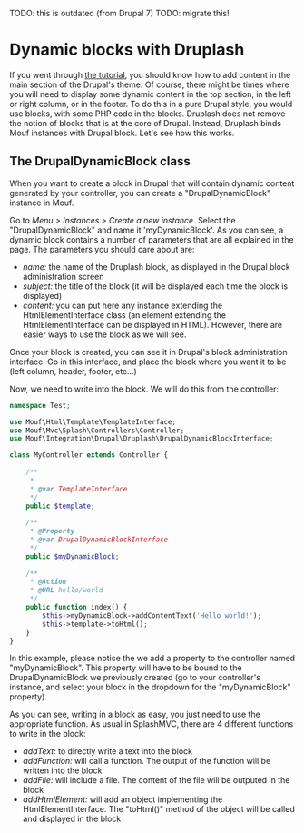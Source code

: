 TODO: this is outdated (from Drupal 7)
TODO: migrate this!


Dynamic blocks with Druplash
============================

If you went through [the tutorial](https://github.com/thecodingmachine/integration.drupal.druplash/blob/7.0/doc/tutorial.md), 
you should know how to add content in the main section of the Drupal's theme.
Of course, there might be times where you will need to display some dynamic content in the top section,
in the left or right column, or in the footer. To do this in a pure Drupal style, you would use
blocks, with some PHP code in the blocks. Druplash does not remove the notion of blocks that is
at the core of Drupal. Instead, Druplash binds Mouf instances with Drupal block. Let's see
how this works.

The DrupalDynamicBlock class
----------------------------

When you want to create a block in Drupal that will contain dynamic content generated by your
controller, you can create a "DrupalDynamicBlock" instance in Mouf.

Go to *Menu > Instances > Create a new instance*. Select the "DrupalDynamicBlock" and name it
'myDynamicBlock'. As you can see, a dynamic block contains a number of parameters that are all explained in the page. 
The parameters you should care about are:
- *name:* the name of the Druplash block, as displayed in the Drupal block administration screen
- *subject:* the title of the block (it will be displayed each time the block is displayed)
- *content:* you can put here any instance extending the HtmlElementInterface class (an element
   extending the HtmlElementInterface can be displayed in HTML). However, there are easier ways to use the block
   as we will see.

Once your block is created, you can see it in Drupal's block administration interface. Go in this interface, and
place the block where you want it to be (left column, header, footer, etc...)

Now, we need to write into the block. We will do this from the controller:

```php
namespace Test;

use Mouf\Html\Template\TemplateInterface;
use Mouf\Mvc\Splash\Controllers\Controller;
use Mouf\Integration\Drupal\Druplash\DrupalDynamicBlockInterface;

class MyController extends Controller {
	
	/**
	 * 
	 * @var TemplateInterface
	 */
	public $template;
	
	/**
	 * @Property
	 * @var DrupalDynamicBlockInterface
	 */
	public $myDynamicBlock;
	
	/**
	 * @Action
	 * @URL hello/world
	 */
	public function index() {
		$this->myDynamicBlock->addContentText('Hello world!');
		$this->template->toHtml();
	}
}
```

In this example, please notice the we add a property to the controller named "myDynamicBlock". This property will have to
be bound to the DrupalDynamicBlock we previously created (go to your controller's instance, and select your block in the
dropdown for the "myDynamicBlock" property).

As you can see, writing in a block as easy, you just need to use the appropriate function. As usual in SplashMVC, there
are 4 different functions to write in the block:

- *addText:* to directly write a text into the block
- *addFunction:* will call a function. The output of the function will be written into the block
- *addFile:* will include a file. The content of the file will be outputed in the block
- *addHtmlElement:* will add an object implementing the HtmlElementInterface. The "toHtml()" method
	of the object will be called and displayed in the block


